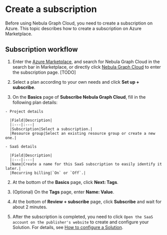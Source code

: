 # Create a subscription

Before using Nebula Graph Cloud, you need to create a subscription on Azure. This topic describes how to create a subscription on Azure Marketplace.

## Subscription workflow

1. Enter the [Azure Marketplace](https://portal.azure.com/?l=en.en-us#blade/Microsoft_Azure_Marketplace/GalleryMenuBlade/selectedMenuItemId/home), and search for Nebula Graph Cloud in the search bar in Marketplace, or directly click [Nebula Graph Cloud]() to enter the subscription page. [TODO]

2. Select a plan according to your own needs and click **Set up + subscribe**.

  1. On the **Basics** page of **Subscribe Nebula Graph Cloud**, fill in the following plan details:

    - Project details

      |Field|Description|
      |:---|:---|
      |Subscription|Select a subscription.|
      |Resource group|Select an existing resource group or create a new one.|

    - SaaS details

      |Field|Description|
      |:---|:---|
      |Name|Create a name for this SaaS subscription to easily identify it later.|
      |Recurring billing|`On` or `Off`.|

  2. At the bottom of the **Basics** page, click **Next: Tags**.
  3. (Optional) On the **Tags** page, enter **Name: Value**.
  4. At the bottom of **Review + subscribe** page, click **Subscribe** and wait for about 2 minutes.

3. After the subscription is completed, you need to click `Open the SaaS account on the publisher's website` to create and configure your Solution. For details, see [How to configure a Solution](3.how-to-set-solution.md).
